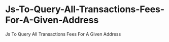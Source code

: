 # Js-To-Query-All-Transactions-Fees-For-A-Given-Address
Js To Query All Transactions Fees For A Given Address
